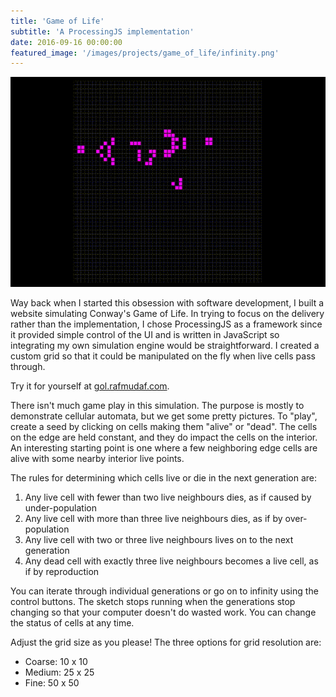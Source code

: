 ```yaml
---
title: 'Game of Life'
subtitle: 'A ProcessingJS implementation'
date: 2016-09-16 00:00:00
featured_image: '/images/projects/game_of_life/infinity.png'
---
```


![](/images/projects/game_of_life/demo.gif)

Way back when I started this obsession with software development,
I built a website simulating Conway's Game of Life. In
trying to focus on the delivery rather than the implementation, I chose
ProcessingJS as a framework since it provided simple control of the UI
and is written in JavaScript so integrating my own simulation engine would
be straightforward. I created a custom grid so that it could be manipulated
on the fly when live cells pass through.

Try it for yourself at [gol.rafmudaf.com](http://gol.rafmudaf.com).

There isn't much game play in this simulation. The purpose is mostly
to demonstrate cellular automata, but we get some pretty
pictures. To "play", create a seed by clicking on cells making them
"alive" or "dead". The cells on the edge are held constant, and they
do impact the cells on the interior. An interesting starting point
is one where a few neighboring edge cells are alive with some nearby
interior live points.

The rules for determining which cells live or die in the next generation are:

1. Any live cell with fewer than two live neighbours dies, as if caused by
   under-population
2. Any live cell with more than three live neighbours dies, as if by
   over-population
3. Any live cell with two or three live neighbours lives on to the next
   generation
4. Any dead cell with exactly three live neighbours becomes a live cell, as
   if by reproduction

You can iterate through individual generations or go on to infinity
using the control buttons. The sketch stops running when the generations stop
changing so that your computer doesn't do wasted work. You can change
the status of cells at any time.

Adjust the grid size as you please! The three options for grid resolution
are:

- Coarse: 10 x 10
- Medium: 25 x 25
- Fine: 50 x 50
